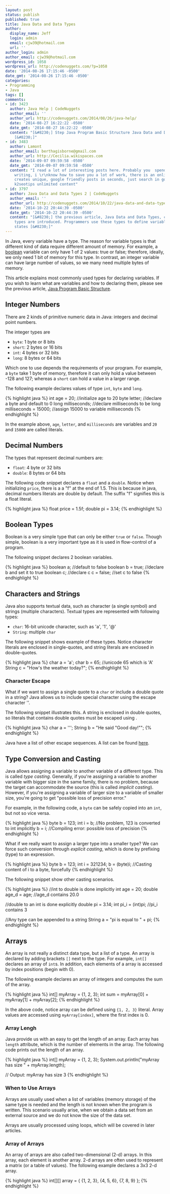 ```yaml
---
layout: post
status: publish
published: true
title: Java Data and Data Types
author:
  display_name: Jeff
  login: admin
  email: cjw39@hotmail.com
  url: ''
author_login: admin
author_email: cjw39@hotmail.com
wordpress_id: 1058
wordpress_url: http://codenuggets.com/?p=1058
date: '2014-08-26 17:15:46 -0500'
date_gmt: '2014-08-26 17:15:46 -0500'
categories:
- Programming
- Java
tags: []
comments:
- id: 3423
  author: Java Help | CodeNuggets
  author_email: ''
  author_url: http://codenuggets.com/2014/08/26/java-help/
  date: '2014-08-27 16:22:22 -0500'
  date_gmt: '2014-08-27 16:22:22 -0500'
  content: "[&#8230;] Step Java Program Basic Structure Java Data and Data Types Java
    [&#8230;]"
- id: 3483
  author: Lamont
  author_email: berthagisborne@gmail.com
  author_url: http://Cecilia.wikispaces.com
  date: '2014-09-07 09:59:58 -0500'
  date_gmt: '2014-09-07 09:59:58 -0500'
  content: "I read a lot of interesting posts here. Probably you  spend a lot of time
    writing, i \r\nknow how to save you a lot of work, there is an online tool that
    creates unique, google friendly posts in seconds, just search in google \r\n-
    k2seotips unlimited content"
- id: 3797
  author: Java Data and Data Types 2 | CodeNuggets
  author_email: ''
  author_url: http://codenuggets.com/2014/10/22/java-data-and-data-types-2/
  date: '2014-10-22 20:44:39 -0500'
  date_gmt: '2014-10-22 20:44:39 -0500'
  content: "[&#8230;] the previous article, Java Data and Data Types, common data
    types are introduced. Programmers use these types to define variables to track
    states [&#8230;]"
---
```

In Java, every variable have a type. The reason for variable types is that different kind of data require different amount of memory. For example, a <a href="http://en.wikipedia.org/wiki/Boolean_data_type" target="_blank">boolean</a> variable can only have 1 of 2 values: true or false; therefore, ideally, we only need 1 bit of memory for this type. In contrast, an integer variable can have large number of values, so we many need multiple bytes of memory.

This article explains most commonly used types for declaring variables. If you wish to learn what are variables and how to declaring them, please see the previous article, <a href="http://codenuggets.com/2014/08/09/java-program-structure/" target="_blank">Java Program Basic Structure</a>.

## Integer Numbers

There are 2 kinds of primitive numeric data in Java: integers and decimal point numbers.

The integer types are 

- `byte`: 1 byte or 8 bits
- `short`: 2 bytes or 16 bits
- `int`: 4 bytes or 32 bits
- `long`: 8 bytes or 64 bits

Which one to use depends the requirements of your program. For example, a `byte` take 1 byte of memory, therefore it can only hold a value between -128 and 127; whereas a `short` can hold a value in a larger range.

The following example declares values of type `int`, `byte` and `long`.

{% highlight java %}
int age = 20; //initialize age to 20
byte letter;  //declare a byte and default to 0
long milliseconds; //declare milliseconds to be long
milliseconds = 15000; //assign 15000 to variable milliseconds
{% endhighlight %}

In the example above, `age`, `letter`, and `milliseconds` are variables and `20` and `15000` are called literals.

## Decimal Numbers

The types that represent decimal numbers are:

- `float`: 4 byte or 32 bits
- `double`: 8 bytes or 64 bits

The following code snippet declares a `float` and a `double`. Notice when initializing `price`, there is a a "f" at the end of 1.5. This is because in java, decimal numbers literals are double by default. The suffix "f" signifies this is a float literal.

{% highlight java %}
float price = 1.5f;
double pi = 3.14;
{% endhighlight %}

## Boolean Types

Boolean is a very simple type that can only be either `true` or `false`. Though simple, boolean is a very important type as it is used in flow-control of a program.

The following snippet declares 2 boolean variables.

{% highlight java %}
boolean a;        //default to false
boolean b = true; //declare b and set it to true
boolean c;        //declare c
c = false;        //set c to false
{% endhighlight %}

## Characters and Strings

Java also supports textual data, such as character (a single symbol) and strings (multiple characters). Textual types are represented with following types:

- `char`: 16-bit unicode character, such as 'a', '1', '@'
- `String`: multiple `char`

The following snippet shows example of these types. Notice character literals are enclosed in single-quotes, and string literals are enclosed in double-quotes.

{% highlight java %}
char   a = 'a';
char   b = 65;  //unicode 65 which is 'A'
String c = "How's the weather today?";
{% endhighlight %}

### Character Escape

What if we want to assign a single quote to a `char` or include a double quote in a string? Java allows us to include special character using the escape character '\'.

The following snippet illustrates this. A string is enclosed in double quotes, so literals that contains double quotes must be escaped using \.

{% highlight java %}
char   a = '\'';
String b = "He said \"Good day!\"";
{% endhighlight %}

Java have a list of other escape sequences. A list can be found <a href="http://docs.oracle.com/javase/tutorial/java/data/characters.html" target="_blank">here</a>.

## Type Conversion and Casting

Java allows assigning a variable to another variable of a different type. This is called <em>type casting</em>. Generally, if you're assigning a variable to another variable with bigger size in the same family, there is no problem, because the target can accommodate the source (this is called <em>implicit casting</em>). However, if you're assigning a variable of larger size to a variable of smaller size, you're going to get "possible loss of precision error."

For example, in the following code, a `byte` can be safely copied into an `int`, but not so vice versa.

{% highlight java %}
byte b = 123;
int  i = b;   //No problem, 123 is converted to int implicitly
b = i;        //Compiling error: possible loss of precision
{% endhighlight %}

What if we really want to assign a larger type into a smaller type? We can force such conversion through <em>explicit casting</em>, which is done by prefixing (type) to an expression.

{% highlight java %}
byte b = 123;
int  i = 321234;
b = (byte)i;      //Casting content of i to a byte, forcefully
{% endhighlight %}

The following snippet show other casting scenarios.

{% highlight java %}
//int to double is done implicitly
int    age   = 20;
double age_d = age; //age_d contains 20.0

//double to an int is done explicitly
double pi   = 3.14;
int    pi_i = (int)pi; //pi_i contains 3

//Any type can be appended to a string
String a = "pi is equal to " + pi;
{% endhighlight %}

## Arrays

An array is not really a distinct data type, but a list of a type. An array is declared by adding brackets `[]` next to the type. For example, `int[]` declares an array of `int`s. In addition, each elements of a array is accessed by index positions (begin with 0).

The following example declares an array of integers and computes the sum of the array.

{% highlight java %}
int[] myArray = {1, 2, 3};
int sum = myArray[0] + myArray[1] + myArray[2];
{% endhighlight %}

In the above code, notice array can be defined using `{1, 2, 3}` literal. Array values are accessed using `myArray[index]`, where the first index is 0.

### Array Lengh

Java provide us with an easy to get the length of an array. Each array has `length` attribute, which is the number of elements in the array. The following code prints out the length of an array.

{% highlight java %}
int[] myArray = {1, 2, 3};
System.out.println("myArray has size " + myArray.length);

// Output: myArray has size 3
{% endhighlight %}

### When to Use Arrays

Arrays are usually used when a list of variables (memory storage) of the same type is needed and the length is not known when the program is written. This scenario usually arise, when we obtain a data set from an external source and we do not know the size of the data set.

Arrays are usually processed using loops, which will be covered in later articles.

### Array of Arrays

An array of arrays are also called two-dimensional (2-d) arrays. In this array, each element is another array. 2-d arrays are often used to represent a matrix (or a table of values). The following example declares a 3x3 2-d array.

{% highlight java %}
int[][] array = {
    {1, 2, 3},
    {4, 5, 6},
    {7, 8, 9}
};
{% endhighlight %}